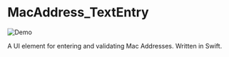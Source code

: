 # MacAddress_TextEntry

![Demo](https://richardstockdale.files.wordpress.com/2018/05/mac-address-demo.gif)

A UI element for entering and validating Mac Addresses. Written in Swift.
